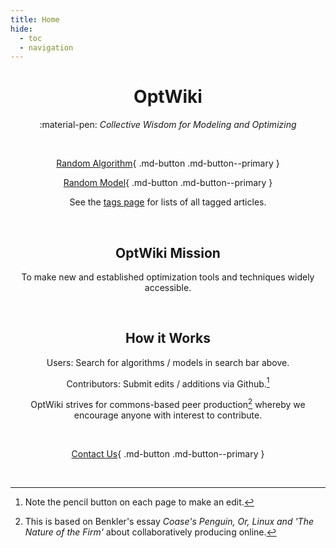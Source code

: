 ```yaml
---
title: Home
hide:
  - toc
  - navigation
---
```


<script>
  var models = [
      'https://www.optwiki.site/model/lasso',
      'https://www.optwiki.site/model/lasso'
  ];

  function randomModel() {
      var i = parseInt(Math.random() * models.length);
      location.href = models[i];
  }
</script>

<center>
  
<h1>OptWiki</h1>

:material-pen: _Collective Wisdom for Modeling and Optimizing_

<br>

[Random Algorithm](https://optwiki.site/algorithm/franke-wolfe){ .md-button .md-button--primary } 

[Random Model](https://www.optwiki.site/model/lasso){ .md-button .md-button--primary } 

See the [tags page](https://www.optwiki.site/tags) for lists of all tagged articles.

<br>

## OptWiki Mission

To make new and established optimization tools and techniques widely accessible.

<br>

## How it Works

Users: Search for algorithms / models in search bar above.

Contributors: Submit edits / additions via Github.[^1] 

[^1]: Note the pencil button on each page to make an edit.

OptWiki strives for commons-based peer production[^2] whereby we encourage anyone with interest to contribute.

[^2]: This is based on Benkler's essay _Coase's Penguin, Or, Linux and 'The Nature of the Firm'_ about collaboratively producing online.

<br>

[Contact Us](https://form.jotform.com/heatonforms/contact){ .md-button .md-button--primary }

<br>
  
<!-- <a href="#" onclick="randomModel();">Random Model</a> -->

</center>
